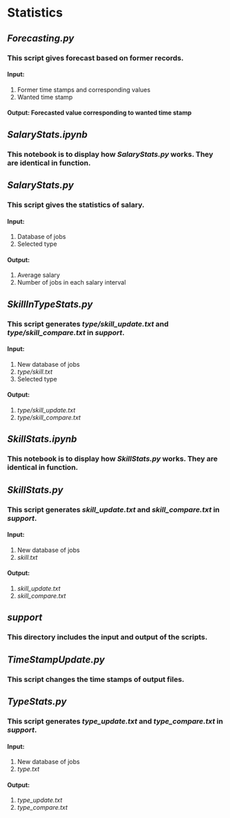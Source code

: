 # Statistics

## *Forecasting.py*
### This script gives forecast based on former records.
#### Input:
1. Former time stamps and corresponding values
2. Wanted time stamp
#### Output: Forecasted value corresponding to wanted time stamp

## *SalaryStats.ipynb*
### This notebook is to display how *SalaryStats.py* works. They are identical in function.

## *SalaryStats.py*
### This script gives the statistics of salary.
#### Input:
1. Database of jobs
2. Selected type
#### Output:
1. Average salary
2. Number of jobs in each salary interval

## *SkillInTypeStats.py*
### This script generates *type/skill_update.txt* and *type/skill_compare.txt* in *support*.
#### Input:
1. New database of jobs
2. *type/skill.txt*
3. Selected type
#### Output:
1. *type/skill_update.txt*
2. *type/skill_compare.txt*

## *SkillStats.ipynb*
### This notebook is to display how *SkillStats.py* works. They are identical in function.

## *SkillStats.py*
### This script generates *skill_update.txt* and *skill_compare.txt* in *support*.
#### Input:
1. New database of jobs
2. *skill.txt*
#### Output:
1. *skill_update.txt*
2. *skill_compare.txt*

## *support*
### This directory includes the input and output of the scripts.

## *TimeStampUpdate.py*
### This script changes the time stamps of output files.

## *TypeStats.py*
### This script generates *type_update.txt* and *type_compare.txt* in *support*.
#### Input:
1. New database of jobs
2. *type.txt*
#### Output:
1. *type_update.txt*
2. *type_compare.txt*
